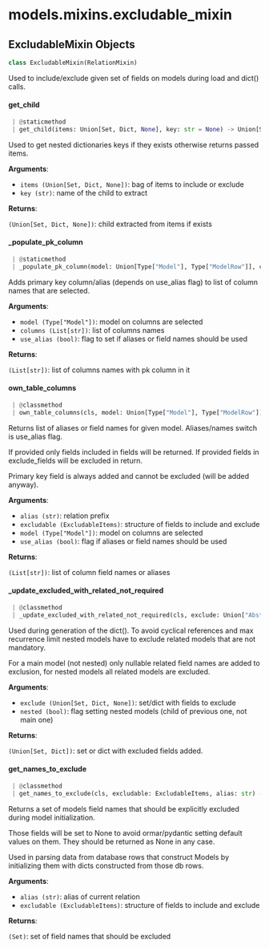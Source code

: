 <a name="models.mixins.excludable_mixin"></a>
# models.mixins.excludable\_mixin

<a name="models.mixins.excludable_mixin.ExcludableMixin"></a>
## ExcludableMixin Objects

```python
class ExcludableMixin(RelationMixin)
```

Used to include/exclude given set of fields on models during load and dict() calls.

<a name="models.mixins.excludable_mixin.ExcludableMixin.get_child"></a>
#### get\_child

```python
 | @staticmethod
 | get_child(items: Union[Set, Dict, None], key: str = None) -> Union[Set, Dict, None]
```

Used to get nested dictionaries keys if they exists otherwise returns
passed items.

**Arguments**:

- `items (Union[Set, Dict, None])`: bag of items to include or exclude
- `key (str)`: name of the child to extract

**Returns**:

`(Union[Set, Dict, None])`: child extracted from items if exists

<a name="models.mixins.excludable_mixin.ExcludableMixin._populate_pk_column"></a>
#### \_populate\_pk\_column

```python
 | @staticmethod
 | _populate_pk_column(model: Union[Type["Model"], Type["ModelRow"]], columns: List[str], use_alias: bool = False) -> List[str]
```

Adds primary key column/alias (depends on use_alias flag) to list of
column names that are selected.

**Arguments**:

- `model (Type["Model"])`: model on columns are selected
- `columns (List[str])`: list of columns names
- `use_alias (bool)`: flag to set if aliases or field names should be used

**Returns**:

`(List[str])`: list of columns names with pk column in it

<a name="models.mixins.excludable_mixin.ExcludableMixin.own_table_columns"></a>
#### own\_table\_columns

```python
 | @classmethod
 | own_table_columns(cls, model: Union[Type["Model"], Type["ModelRow"]], excludable: ExcludableItems, alias: str = "", use_alias: bool = False) -> List[str]
```

Returns list of aliases or field names for given model.
Aliases/names switch is use_alias flag.

If provided only fields included in fields will be returned.
If provided fields in exclude_fields will be excluded in return.

Primary key field is always added and cannot be excluded (will be added anyway).

**Arguments**:

- `alias (str)`: relation prefix
- `excludable (ExcludableItems)`: structure of fields to include and exclude
- `model (Type["Model"])`: model on columns are selected
- `use_alias (bool)`: flag if aliases or field names should be used

**Returns**:

`(List[str])`: list of column field names or aliases

<a name="models.mixins.excludable_mixin.ExcludableMixin._update_excluded_with_related_not_required"></a>
#### \_update\_excluded\_with\_related\_not\_required

```python
 | @classmethod
 | _update_excluded_with_related_not_required(cls, exclude: Union["AbstractSetIntStr", "MappingIntStrAny", None], nested: bool = False) -> Union[Set, Dict]
```

Used during generation of the dict().
To avoid cyclical references and max recurrence limit nested models have to
exclude related models that are not mandatory.

For a main model (not nested) only nullable related field names are added to
exclusion, for nested models all related models are excluded.

**Arguments**:

- `exclude (Union[Set, Dict, None])`: set/dict with fields to exclude
- `nested (bool)`: flag setting nested models (child of previous one, not main one)

**Returns**:

`(Union[Set, Dict])`: set or dict with excluded fields added.

<a name="models.mixins.excludable_mixin.ExcludableMixin.get_names_to_exclude"></a>
#### get\_names\_to\_exclude

```python
 | @classmethod
 | get_names_to_exclude(cls, excludable: ExcludableItems, alias: str) -> Set
```

Returns a set of models field names that should be explicitly excluded
during model initialization.

Those fields will be set to None to avoid ormar/pydantic setting default
values on them. They should be returned as None in any case.

Used in parsing data from database rows that construct Models by initializing
them with dicts constructed from those db rows.

**Arguments**:

- `alias (str)`: alias of current relation
- `excludable (ExcludableItems)`: structure of fields to include and exclude

**Returns**:

`(Set)`: set of field names that should be excluded

